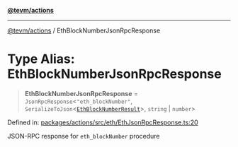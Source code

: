 [**@tevm/actions**](../README.md)

***

[@tevm/actions](../globals.md) / EthBlockNumberJsonRpcResponse

# Type Alias: EthBlockNumberJsonRpcResponse

> **EthBlockNumberJsonRpcResponse** = `JsonRpcResponse`\<`"eth_blockNumber"`, `SerializeToJson`\<[`EthBlockNumberResult`](EthBlockNumberResult.md)\>, `string` \| `number`\>

Defined in: [packages/actions/src/eth/EthJsonRpcResponse.ts:20](https://github.com/evmts/tevm-monorepo/blob/main/packages/actions/src/eth/EthJsonRpcResponse.ts#L20)

JSON-RPC response for `eth_blockNumber` procedure
